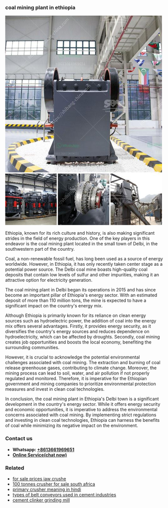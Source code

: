 <h3>coal mining plant in ethiopia</h3><img src='1708589298.jpg' alt=''><p>Ethiopia, known for its rich culture and history, is also making significant strides in the field of energy production. One of the key players in this endeavor is the coal mining plant located in the small town of Delbi, in the southwestern part of the country.</p><p>Coal, a non-renewable fossil fuel, has long been used as a source of energy worldwide. However, in Ethiopia, it has only recently taken center stage as a potential power source. The Delbi coal mine boasts high-quality coal deposits that contain low levels of sulfur and other impurities, making it an attractive option for electricity generation.</p><p>The coal mining plant in Delbi began its operations in 2015 and has since become an important pillar of Ethiopia's energy sector. With an estimated deposit of more than 110 million tons, the mine is expected to have a significant impact on the country's energy mix.</p><p>Although Ethiopia is primarily known for its reliance on clean energy sources such as hydroelectric power, the addition of coal into the energy mix offers several advantages. Firstly, it provides energy security, as it diversifies the country's energy sources and reduces dependence on hydroelectricity, which can be affected by droughts. Secondly, coal mining creates job opportunities and boosts the local economy, benefiting the surrounding communities.</p><p>However, it is crucial to acknowledge the potential environmental challenges associated with coal mining. The extraction and burning of coal release greenhouse gases, contributing to climate change. Moreover, the mining process can lead to soil, water, and air pollution if not properly regulated and monitored. Therefore, it is imperative for the Ethiopian government and mining companies to prioritize environmental protection measures and invest in clean coal technologies.</p><p>In conclusion, the coal mining plant in Ethiopia's Delbi town is a significant development in the country's energy sector. While it offers energy security and economic opportunities, it is imperative to address the environmental concerns associated with coal mining. By implementing strict regulations and investing in clean coal technologies, Ethiopia can harness the benefits of coal while minimizing its negative impact on the environment.</p><h3>Contact us</h3><ul><li><strong>Whatsapp:&nbsp;<a href="https://wa.me/8613661969651">+8613661969651</a></strong></li><li><a href="https://swt.shibang-china.com/?git&amp;zhl&amp;coal mining plant in ethiopia"><strong>Online Service(chat now)</strong></a></li></ul><h3>Related</h3><ul><li><a href='for sale prices jaw crushe.md'>for sale prices jaw crushe</a></li><li><a href='100 tonnes crusher for sale south africa.md'>100 tonnes crusher for sale south africa</a></li><li><a href='primary crusher meaning in hindi.md'>primary crusher meaning in hindi</a></li><li><a href='types of belt conveyors used in cement industries.md'>types of belt conveyors used in cement industries</a></li><li><a href='cement clinker grinding mill.md'>cement clinker grinding mill</a></li></ul>